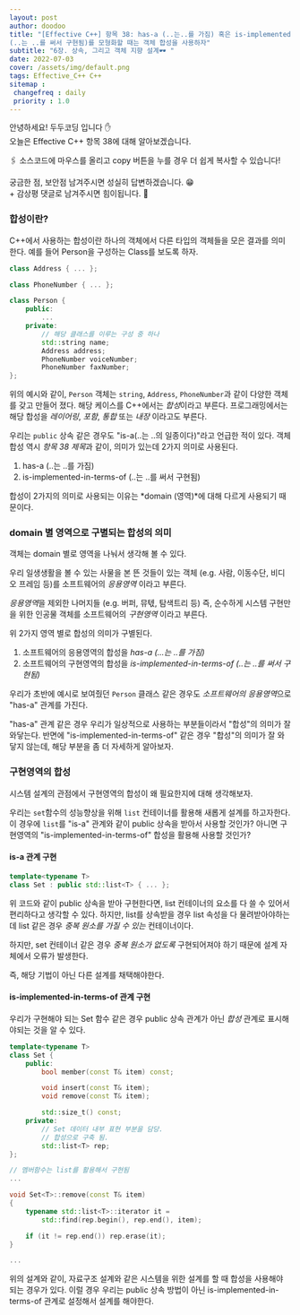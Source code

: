 ```yaml
---
layout: post
author: doodoo
title: "[Effective C++] 항목 38: has-a (..는..를 가짐) 혹은 is-implemented-in-term-of
(..는 ..를 써서 구현됨)를 모형화할 때는 객체 합성을 사용하자"
subtitle: "6장. 상속, 그리고 객체 지향 설계🕶 "
date: 2022-07-03
cover: /assets/img/default.png
tags: Effective_C++ C++
sitemap :
 changefreq : daily
 priority : 1.0
---
```

안녕하세요! <span class="doodoo">두두코딩</span> 입니다 ✋ <br>
오늘은 Effective C++ 항목 38에 대해 알아보겠습니다.

🖇 소스코드에 마우스를 올리고 <span class="tip">copy</span> 버튼을 누를 경우 더 쉽게 복사할 수 있습니다! 

궁금한 점, 보안점 남겨주시면 성실히 답변하겠습니다. 😁 <br>
\+ 감상평 댓글로 남겨주시면 힘이됩니다. 🙇

### 합성이란?
C++에서 사용하는 합성이란 하나의 객체에서 다른 타입의 객체들을 모은 결과를
의미한다. 예를 들어 Person을 구성하는 Class를 보도록 하자.

```cpp
class Address { ... };

class PhoneNumber { ... };

class Person {
	public:
		...
	private:
		// 해당 클래스를 이루는 구성 중 하나
		std::string name;
		Address address;
		PhoneNumber voiceNumber;
		PhoneNumber faxNumber;
};
```

위의 예시와 같이, `Person` 객체는 `string`, `Address`, `PhoneNumber`과 같이
다양한 객체를 갖고 만들어 졌다. 해당 케이스를 C++에서는 *합성*이라고 부른다.
프로그래밍에서는 해당 합성을 *레이어링*, *포함*, *통합* 또는 *내장* 이라고도
부른다.

우리는 `public` 상속 같은 경우도 "is-a(..는 ..의 일종이다)"라고 언급한 적이 있다.
객체 합성 역시 *항목 38 제목*과 같이, 의미가 있는데 2가지 의미로 사용된다.

1. has-a (..는 ..를 가짐)
2. is-implemented-in-terms-of (..는 ..를 써서 구현됨)

합성이 2가지의 의미로 사용되는 이유는 *domain (영역)*에 대해 다르게 사용되기
때문이다.

### domain 별 영역으로 구별되는 합성의 의미
객체는 domain 별로 영역을 나눠서 생각해 볼 수 있다.

우리 일생생활을 볼 수 있는 사물을 본 뜬 것들이 있는 객체 (e.g. 사람, 이동수단,
비디오 프레임 등)를 소프트웨어의 *응용영역* 이라고 부른다.

*응용영역*을 제외한 나머지들 (e.g. 버퍼, 뮤텏, 탐색트리 등) 즉, 순수하게 시스템
구현만을 위한 인공물 객체를 소프트웨어의 *구현영역* 이라고 부른다.

위 2가지 영역 별로 합성의 의미가 구별된다.

1. 소프트웨어의 응용영역의 합성을 *has-a (...는 ..를 가짐)*
2. 소프트웨어의 구현영역의 합성을 *is-implemented-in-terms-of (..는 ..를 써서
   구현됨)*

우리가 초반에 예시로 보여줬던 `Person` 클래스 같은 경우도 *소프트웨어의
응용영역*으로 "has-a" 관계를 가진다.

"has-a" 관계 같은 경우 우리가 일상적으로 사용하는 부분들이라서 "합성"의 의미가
잘 와닿는다. 반면에 "is-implemented-in-terms-of" 같은 경우 "합성"의 의미가 잘
와닿지 않는데, 해당 부분을 좀 더 자세하게 알아보자.

### 구현영역의 합성
시스템 설계의 관점에서 구현영역의 합성이 왜 필요한지에 대해 생각해보자.

우리는 `set`함수의 성능향상을 위해 `list` 컨테이너를 활용해 새롭게 설계를 하고자한다. 이 경우에 `list`를 "is-a" 관계와 같이 public 상속을 받아서 사용할 것인가? 아니면 구현영역의 "is-implemented-in-terms-of" 합성을 활용해 사용할 것인가?

#### is-a 관계 구현
```cpp
template<typename T>
class Set : public std::list<T> { ... };
```

위 코드와 같이 public 상속을 받아 구현한다면, list 컨테이너의 요소를 다 쓸 수
있어서 편리하다고 생각할 수 있다. 하지만, list를 상속받을 경우 list 속성을 다
물려받아야하는데 list 같은 경우 *중복 원소를 가질 수 있는* 컨테이너이다.

하지만, set 컨테이너 같은 경우 *중복 원소가 없도록* 구현되어져야 하기 때문에
설계 자체에서 오류가 발생한다.

즉, 해당 기법이 아닌 다른 설계를 채택해야한다.

#### is-implemented-in-terms-of 관계 구현
우리가 구현해야 되는 Set 함수 같은 경우 public 상속 관계가 아닌 *합성* 관계로
표시해야되는 것을 알 수 있다.

```cpp
template<typename T>
class Set {
	public:
		bool member(const T& item) const;

		void insert(const T& item);
		void remove(const T& item);

		std::size_t() const;
	private:
		// Set 데이터 내부 표현 부분을 담당.
		// 합성으로 구축 됨.
		std::list<T> rep;
};

// 멤버함수는 list를 활용해서 구현됨
...

void Set<T>::remove(const T& item)
{
	typename std::list<T>::iterator it =
		std::find(rep.begin(), rep.end(), item);

	if (it != rep.end()) rep.erase(it);
}

...
```

위의 설계와 같이, 자료구조 설계와 같은 시스템을 위한 설계를 할 때 합성을
사용해야 되는 경우가 있다. 이럴 경우 우리는 public 상속 방법이 아닌 is-implemented-in-terms-of 관계로
설정해서 설계를 해야한다.
